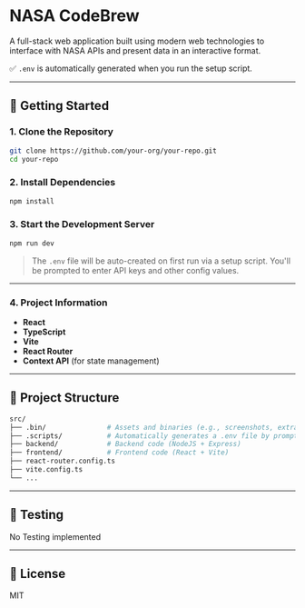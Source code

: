 # NASA CodeBrew

A full-stack web application built using modern web technologies to interface with NASA APIs and present data in an interactive format.

✅ `.env` is automatically generated when you run the setup script.

---

## 🚀 Getting Started

### 1. Clone the Repository

```bash
git clone https://github.com/your-org/your-repo.git
cd your-repo
```

### 2. Install Dependencies

```bash
npm install
```

### 3. Start the Development Server

```bash
npm run dev
```

> The `.env` file will be auto-created on first run via a setup script. You'll be prompted to enter API keys and other config values.

---
### 4. Project Information

- **React**
- **TypeScript**
- **Vite**
- **React Router**
- **Context API** (for state management)

---

## 📂 Project Structure

```bash
src/
├── .bin/               # Assets and binaries (e.g., screenshots, extra docs)
├── .scripts/           # Automatically generates a .env file by prompting the user for required environment variables. Skips creation if one already exists.
├── backend/            # Backend code (NodeJS + Express)
├── frontend/           # Frontend code (React + Vite)
├── react-router.config.ts
├── vite.config.ts
└── ...
```

---

## 🧪 Testing

No Testing implemented
<!-- ```bash
npm run test
``` -->

---

<!-- ## 🐳 Docker

Build and run using Docker:

```bash
docker build -t nasa-app .
docker run -p 3000:3000 nasa-app
```

--- -->

## 📜 License

MIT
